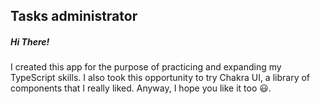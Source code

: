 ## Tasks administrator 
##### Hi There!
I created this app for the purpose of practicing and expanding my TypeScript skills. I also took this opportunity to try Chakra UI, a library of components that I really liked. Anyway, I hope you like it too :smiley:.
